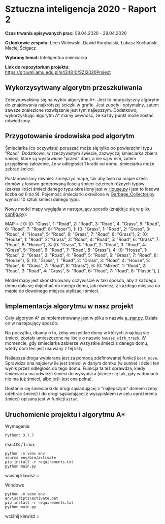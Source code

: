 # Sztuczna inteligencja 2020 - Raport 2

**Czas trwania opisywanych prac:** 09.04.2020 - 29.04.2020

**Członkowie zespołu:** Lech Wołowski, Dawid Korybalski, Łukasz Kochański, Maciej Ścigacz

**Wybrany temat:** Inteligentna śmieciarka

**Link do repozytorium projektu:** https://git.wmi.amu.edu.pl/s434810/SZI2020Project

## Wykorzysytwany algorytm przeszkuiwania

Zdecydowaliśmy się na wybór algorytmy A*.  Jest to heurystyczny algorytm do znajdowania najkrótszej ścieżki w grafie. Jest zupeły i optymalny, zatem zawsze znalezione rozwiązanie jest tym najlepszym. Dodatkowo, wykorzystując algorytm A* mamy pewność, że każdy punkt może zostać odwiedzony. 

## Przygotowanie środowiska pod algorytm

Śmieciarka (co oczywiste) poruszać może się tylko po powierzchni typu "Road". Dodatkowo, w rzeczywistym świecie, zazwyczaj śmieciarka zbiera smieci, które są wystawione "przed" dom, a nie są w nim, zatem przyjeliśmy założenie, że w odległości 1 kratki od domu, śmieciarka może zebrać śmieci.

Postanowiliśmy również zmiejszyć mapę, tak aby było na mapie sześć domów z losowo generowaną ilością śmieci czterech różnych typów (zakres ilości śmieci danego typu określony jest w  [House.py](models/House.py) i jest to losowa liczba od 0 do 9). Pojemość śmieciarki określona w [Garbage_Collector.py](models/[Garbage_Collector.py) wynosi 10 sztuk śmieci danego typu. 

Nowy model mapy wygląda w następujący sposób (znajduje się w pliku [config.py](config.py)):

MAP = {
    0: {0: "Glass", 1: "Road", 2: "Road", 3: "Road", 4: "Grass", 5: "Road", 6: "Road", 7: "Road", 8: "Paper"},
    1: {0: "Grass", 1: "Road", 2: "Grass", 3: "Road", 4: "House", 5: "Road", 6: "Grass", 7: "Road", 8: "Grass"},
    2: {0: "House", 1: "Road", 2: "Grass", 3: "Road", 4: "Road", 5: "Road", 6: "Grass", 7: "Road", 8: "House"},
    3: {0: "Grass", 1: "Road", 2: "Road", 3: "Road", 4: "Grass", 5: "Road", 6: "Road", 7: "Road", 8: "Grass"},
    4: {0: "House", 1: "Road", 2: "Grass", 3: "Road", 4: "Road", 5: "Road", 6: "Grass", 7: "Road", 8: "House"},
    5: {0: "Grass", 1: "Road", 2: "Grass", 3: "Road", 4: "House", 5: "Road", 6: "Grass", 7: "Road", 8: "Grass"},
    6: {0: "Mixed", 1: "Road", 2: "Road", 3: "Road", 4: "Grass", 5: "Road", 6: "Road", 7: "Road", 8: "Plastic"},
}

Model mapy jest skonstruowany oczywiście w taki sposób, aby z każdego domu dało się dojechać do innego domu, jak również, z każdego miejsca na mapie do dowolnego miejsca utylizacji śmieci.

## Implementacja algorytmu w nasz projekt

Cały algorytm A* zaimplemetnowany jest w pliku o nazwie [a_star.py](a_star.py).  Działa on w następujący sposób:

Na początku, dbamy o to, żeby wszystkie domy w których znajdują się śmieci, zostały umieszczone na liście o nazwie  <code>houses_with_trash</code>. W momencie, gdy śmieciarka zabierze wszystkie śmieci z danego domu, wtedy dom ten jest usuwany z tej listy.

Najlepsza droga wybierana jest za pomocą zdefinowanej funkcji <code>best_move</code>. Sprawdza ona najpierw ile jest śmieci w danym domku (w sumie) i dzieli ten wynik przez odległość do tego domu. Funkcja ta też sprawdza, kiedy śmieciarka ma odwieźć śmieci do wysypiska (dzieje się tak, gdy w domach nie ma już śmieci, albo jeśli jest ona pełna).
 
Dostanie się śmieciarki do drogi sąsiadującej z "najlepszym" domem (żeby odebrać śmieci) i do drogi sąsiadującej z wysypiskiem (w celu opróżnienia śmieci) opisana jest w funkcji <code>astar</code>.

## Uruchomienie projektu i algorytmu A*

Wymagania:

```
Python: 3.7.7
```

macOS / Linux

```
python -m venv env
source env/bin/activate
pip install -r requirements.txt
python main.py
```
wciśnij klawisz `a`

Windows

```
python -m venv env
env\scripts\activate.bat
pip install -r requirements.txt
python main.py
```
wciśnij klawisz `a`
